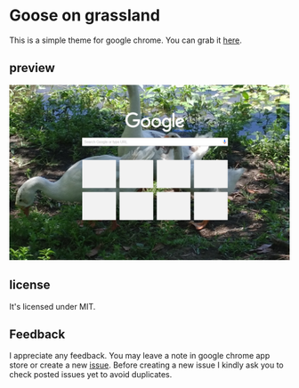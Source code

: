 # Goose on grassland

This is a simple theme for google chrome. You can grab it
[here](https://chrome.google.com/webstore/detail/goose-on-grassland/bgkebiblmhpplhdcheodnappdccappeb?hl=en&gl=EN).

## preview

![alt text](images/preview-1280x800.png)

## license

It's licensed under MIT.

## Feedback

I appreciate any feedback. You may leave a note in google chrome app store or create a new
[issue](https://github.com/AMartinNo1/chrome-theme-goose-on-grassland/issues). Before creating
a new issue I kindly ask you to check posted issues yet to avoid duplicates.